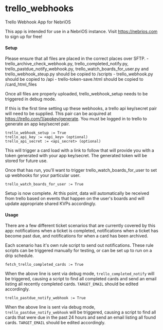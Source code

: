 # trello_webhooks
Trello Webhook App for NebriOS

This app is intended for use in a NebriOS instance. Visit https://nebrios.com to sign up for free!

<h4>Setup</h4>
Please ensure that all files are placed in the correct places over SFTP.
  - trello_archive_check_webhook.py, trello_completed_notify.py, trello_pastdue_notify_webhook.py, trello_watch_boards_for_user.py and trello_webhook_steup.py should be copied to /scripts
  - trello_webhook.py should be copied to /api
  - trello-token-save.html should be copied to /card_html_files

Once all files are properly uploaded, trello_webhook_setup needs to be triggered in debug mode.

If this is the first time setting up these webhooks, a trello api key/secret pair will need to be supplied. This pair can be acquired at https://trello.com/1/appkey/generate. You must be logged in to trello to generate an app key/secret pair.
  ```
  trello_webhook_setup := True
  trello_api_key := <api_key> (optional)
  trello_api_secret := <api_secret> (optional)
  ```
This will trigger a card load with a link to follow that will provide you with a token generated with your app key/secret. The generated token will be stored for future use.

Once that has run, you'll want to trigger trello_watch_boards_for_user to set up webhooks for your particular user.
  ```
  trello_watch_boards_for_user := True
  ```
Setup is now complete. At this point, data will automatically be received from trello based on events that happen on the user's boards and will update appropriate shared KVPs accordingly.

<h4>Usage</h4>
There are a few different ticket scenarios that are currently covered by this app: notifications when a ticket is completed, notifications when a ticket has become past due, and notifications for when a card has been archived.

Each scenario has it's own rule script to send out notifications. These rule scripts can be triggered manually for testing, or can be set up to run on a drip schedule.
  ```
  fetch_trello_completed_cards := True
  ```
  When the above line is sent via debug mode, `trello_completed_notify` will be triggered, causing a script to find all completed cards and send an email listing all recently completed cards. `TARGET_EMAIL` should be edited accordingly.
  
  ```
  trello_pastdue_notify_webhook := True
  ```
  When the above line is sent via debug mode, `trello_pastdue_notify_webhook` will be triggered, causing a script to find all cards that were due in the past 24 hours and send an email listing all found cards. `TARGET_EMAIL` should be edited accordingly.
